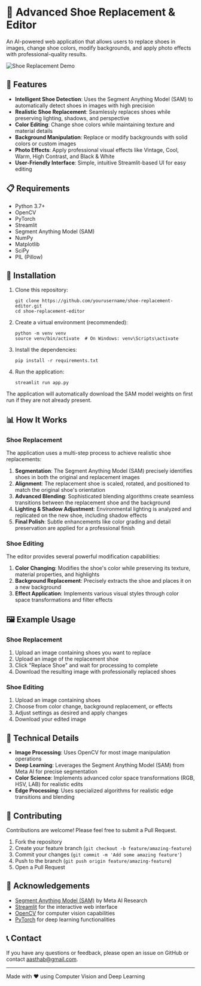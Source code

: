 # 👟 Advanced Shoe Replacement & Editor

An AI-powered web application that allows users to replace shoes in images, change shoe colors, modify backgrounds, and apply photo effects with professional-quality results.

![Shoe Replacement Demo]([https://github.com/yourusername/shoe-replacement-editor/assets/demo.gif](https://www.google.com/url?sa=i&url=https%3A%2F%2Fdribbble.com%2Fshots%2F6462327-Shoe-GIF-for-Online-Product-Customizer-Product-Demo&psig=AOvVaw1layStLbrTPD3_bkIcW726&ust=1740664447857000&source=images&cd=vfe&opi=89978449&ved=0CBMQjRxqFwoTCJDty8O-4YsDFQAAAAAdAAAAABAE))

## 🌟 Features

- **Intelligent Shoe Detection**: Uses the Segment Anything Model (SAM) to automatically detect shoes in images with high precision
- **Realistic Shoe Replacement**: Seamlessly replaces shoes while preserving lighting, shadows, and perspective
- **Color Editing**: Change shoe colors while maintaining texture and material details
- **Background Manipulation**: Replace or modify backgrounds with solid colors or custom images
- **Photo Effects**: Apply professional visual effects like Vintage, Cool, Warm, High Contrast, and Black & White
- **User-Friendly Interface**: Simple, intuitive Streamlit-based UI for easy editing

## 📋 Requirements

- Python 3.7+
- OpenCV
- PyTorch
- Streamlit
- Segment Anything Model (SAM)
- NumPy
- Matplotlib
- SciPy
- PIL (Pillow)

## 🚀 Installation

1. Clone this repository:
   ```
   git clone https://github.com/yourusername/shoe-replacement-editor.git
   cd shoe-replacement-editor
   ```

2. Create a virtual environment (recommended):
   ```
   python -m venv venv
   source venv/bin/activate  # On Windows: venv\Scripts\activate
   ```

3. Install the dependencies:
   ```
   pip install -r requirements.txt
   ```

4. Run the application:
   ```
   streamlit run app.py
   ```

The application will automatically download the SAM model weights on first run if they are not already present.

## 📊 How It Works

### Shoe Replacement

The application uses a multi-step process to achieve realistic shoe replacements:

1. **Segmentation**: The Segment Anything Model (SAM) precisely identifies shoes in both the original and replacement images
2. **Alignment**: The replacement shoe is scaled, rotated, and positioned to match the original shoe's orientation
3. **Advanced Blending**: Sophisticated blending algorithms create seamless transitions between the replacement shoe and the background
4. **Lighting & Shadow Adjustment**: Environmental lighting is analyzed and replicated on the new shoe, including shadow effects
5. **Final Polish**: Subtle enhancements like color grading and detail preservation are applied for a professional finish

### Shoe Editing

The editor provides several powerful modification capabilities:

1. **Color Changing**: Modifies the shoe's color while preserving its texture, material properties, and highlights
2. **Background Replacement**: Precisely extracts the shoe and places it on a new background
3. **Effect Application**: Implements various visual styles through color space transformations and filter effects

## 🖼️ Example Usage

### Shoe Replacement

1. Upload an image containing shoes you want to replace
2. Upload an image of the replacement shoe
3. Click "Replace Shoe" and wait for processing to complete
4. Download the resulting image with professionally replaced shoes

### Shoe Editing

1. Upload an image containing shoes
2. Choose from color change, background replacement, or effects
3. Adjust settings as desired and apply changes
4. Download your edited image

## 🔧 Technical Details

- **Image Processing**: Uses OpenCV for most image manipulation operations
- **Deep Learning**: Leverages the Segment Anything Model (SAM) from Meta AI for precise segmentation
- **Color Science**: Implements advanced color space transformations (RGB, HSV, LAB) for realistic edits
- **Edge Processing**: Uses specialized algorithms for realistic edge transitions and blending

## 🤝 Contributing

Contributions are welcome! Please feel free to submit a Pull Request.

1. Fork the repository
2. Create your feature branch (`git checkout -b feature/amazing-feature`)
3. Commit your changes (`git commit -m 'Add some amazing feature'`)
4. Push to the branch (`git push origin feature/amazing-feature`)
5. Open a Pull Request

## 🙏 Acknowledgements

- [Segment Anything Model (SAM)](https://github.com/facebookresearch/segment-anything) by Meta AI Research
- [Streamlit](https://streamlit.io/) for the interactive web interface
- [OpenCV](https://opencv.org/) for computer vision capabilities
- [PyTorch](https://pytorch.org/) for deep learning functionalities

## 📞 Contact

If you have any questions or feedback, please open an issue on GitHub or contact [aasthab@gmail.com](mailto:2022abhishek.g@vidyashilp.edu.in).

---

Made with ❤️ using Computer Vision and Deep Learning
